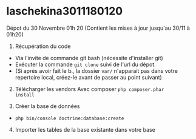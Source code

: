 # laschekina3011180120
Dépot du 30 Novembre 01h 20 (Contient les mises à jour jusqu'au 30/11 à 01h20)

1. Récupération du code

- Via l'invite de commande git bash (nécessite d'installer git)
- Exécuter la commande <code>git clone</code> suivi de l'url du dépot.
- (Si après avoir fait le b., la dossier <code>var/</code> n'apparait pas dans votre repertoire local, créez-le avant de passer au point suivant)

2. Télécharger les vendors
Avec composer
<code>php composer.phar install</code>

3. Créer la base de données

- <code>php bin/console doctrine:database:create</code>

4. Importer les tables de la base existante dans votre base
